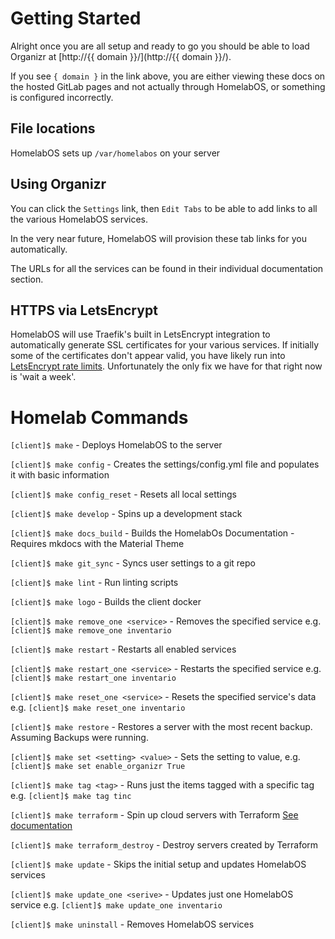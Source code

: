 # Getting Started

Alright once you are all setup and ready to go you should be able to load Organizr at [http://{{ domain }}/](http://{{ domain }}/).

If you see `{ domain }` in the link above, you are either viewing these docs on the hosted GitLab pages and not actually through HomelabOS, or something is configured incorrectly.

## File locations
HomelabOS sets up `/var/homelabos` on your server

## Using Organizr

You can click the `Settings` link, then `Edit Tabs` to be able to add links to all the various HomelabOS services.

In the very near future, HomelabOS will provision these tab links for you automatically.

The URLs for all the services can be found in their individual documentation section.

## HTTPS via LetsEncrypt

HomelabOS will use Traefik's built in LetsEncrypt integration to automatically generate SSL certificates for your various services. If initially some of the certificates don't appear valid, you have likely run into [LetsEncrypt rate limits](https://letsencrypt.org/docs/rate-limits/). Unfortunately the only fix we have for that right now is 'wait a week'.

# Homelab Commands

`[client]$ make` - Deploys HomelabOS to the server 

`[client]$ make config` - Creates the settings/config.yml file and populates it with basic information

`[client]$ make config_reset` - Resets all local settings

`[client]$ make develop` - Spins up a development stack

`[client]$ make docs_build` - Builds the HomelabOs Documentation - Requires mkdocs with the Material Theme

`[client]$ make git_sync` - Syncs user settings to a git repo

`[client]$ make lint` - Run linting scripts

`[client]$ make logo` - Builds the client docker

`[client]$ make remove_one <service>` - Removes the specified service e.g. `[client]$ make remove_one inventario`

`[client]$ make restart` - Restarts all enabled services

`[client]$ make restart_one <service>` - Restarts the specified service e.g. `[client]$ make restart_one inventario`

`[client]$ make reset_one <service>` - Resets the specified service's data e.g. `[client]$ make reset_one inventario`

`[client]$ make restore` - Restores a server with the most recent backup. Assuming Backups were running.

`[client]$ make set <setting> <value>` - Sets the setting to value, e.g. `[client]$ make set enable_organizr True`

`[client]$ make tag <tag>` - Runs just the items tagged with a specific tag e.g. `[client]$ make tag tinc`

`[client]$ make terraform` - Spin up cloud servers with Terraform [See documentation](https://gitlab.com/NickBusey/HomelabOS/blob/dev/docs/setup/terraform.md)

`[client]$ make terraform_destroy` - Destroy servers created by Terraform

`[client]$ make update` - Skips the initial setup and updates HomelabOS services

`[client]$ make update_one <serive>` - Updates just one HomelabOS service e.g. `[client]$ make update_one inventario`

`[client]$ make uninstall` - Removes HomelabOS services

